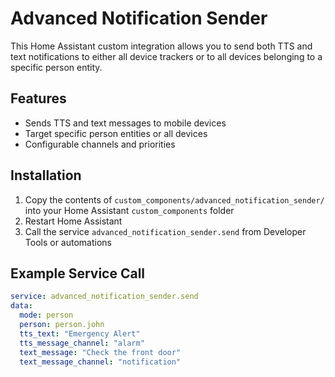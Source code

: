 # Advanced Notification Sender

This Home Assistant custom integration allows you to send both TTS and text notifications
to either all device trackers or to all devices belonging to a specific person entity.

## Features

- Sends TTS and text messages to mobile devices
- Target specific person entities or all devices
- Configurable channels and priorities

## Installation

1. Copy the contents of `custom_components/advanced_notification_sender/` into your Home Assistant `custom_components` folder
2. Restart Home Assistant
3. Call the service `advanced_notification_sender.send` from Developer Tools or automations

## Example Service Call

```yaml
service: advanced_notification_sender.send
data:
  mode: person
  person: person.john
  tts_text: "Emergency Alert"
  tts_message_channel: "alarm"
  text_message: "Check the front door"
  text_message_channel: "notification"
```
